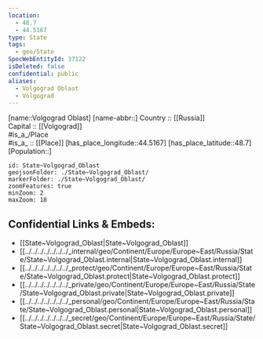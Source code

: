 ```yaml
---
location:
  - 48.7
  - 44.5167
type: State
tags:
  - geo/State
SpocWebEntityId: 37122
isDeleted: false
confidential: public
aliases:
  - Volgograd Oblast
  - Volgograd 
---
```

[name::Volgograd Oblast] 
[name-abbr::] 
Country :: [[Russia]]  
Capital :: [[Volgograd]]  
#is_a_/Place  
#is_a_ :: [[Place]] 
[has_place_longitude::44.5167] 
[has_place_latitude::48.7] 
[Population::] 



```leaflet
id: State~Volgograd_Oblast
geojsonFolder: ./State~Volgograd_Oblast/
markerFolder: ./State~Volgograd_Oblast/
zoomFeatures: true 
minZoom: 2 
maxZoom: 18
```


## Confidential Links & Embeds: 
- [[State~Volgograd_Oblast|State~Volgograd_Oblast]]  
- [[../../../../../../../_internal/geo/Continent/Europe/Europe~East/Russia/State/State~Volgograd_Oblast.internal|State~Volgograd_Oblast.internal]] 
- [[../../../../../../../_protect/geo/Continent/Europe/Europe~East/Russia/State/State~Volgograd_Oblast.protect|State~Volgograd_Oblast.protect]] 
- [[../../../../../../../_private/geo/Continent/Europe/Europe~East/Russia/State/State~Volgograd_Oblast.private|State~Volgograd_Oblast.private]] 
- [[../../../../../../../_personal/geo/Continent/Europe/Europe~East/Russia/State/State~Volgograd_Oblast.personal|State~Volgograd_Oblast.personal]] 
- [[../../../../../../../_secret/geo/Continent/Europe/Europe~East/Russia/State/State~Volgograd_Oblast.secret|State~Volgograd_Oblast.secret]] 

